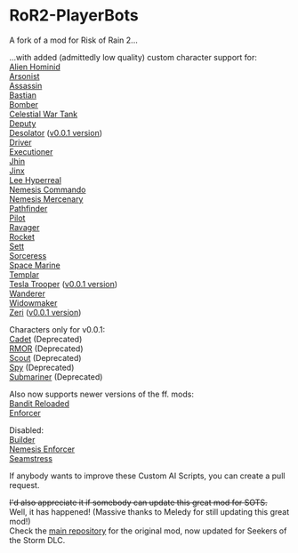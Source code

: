 # RoR2-PlayerBots
A fork of a mod for Risk of Rain 2...  

...with added (admittedly low quality) custom character support for:  
[Alien Hominid](https://thunderstore.io/package/TheTimesweeper/Alien_Hominid/)  
[Arsonist](https://thunderstore.io/package/PopcornFactory/Arsonist_Mod/)  
[Assassin](https://thunderstore.io/package/HasteReapr/AssassinMod/)  
[Bastian](https://thunderstore.io/package/TeamSillyGuy/Bastian/)  
[Bomber](https://thunderstore.io/package/Dragonyck/Bomber/)  
[Celestial War Tank](https://thunderstore.io/package/CheeseWithHoles/Celestial_War_Tank/)  
[Deputy](https://thunderstore.io/package/Bog/Deputy/)  
[Desolator](https://thunderstore.io/package/TheTimesweeper/Red_Alert/) ([v0.0.1 version](https://thunderstore.io/package/TheTimesweeper/Tesla_Trooper/))  
[Driver](https://thunderstore.io/package/public_ParticleSystem/Driver/)  
[Executioner](https://thunderstore.io/package/TeamMoonstorm/Starstorm2/)  
[Jhin](https://thunderstore.io/package/SeroRonin/Jhin/)  
[Jinx](https://thunderstore.io/package/lemonlust/JinxMod/)  
[Lee Hyperreal](https://thunderstore.io/package/PopcornFactory/Lee_Hyperreal/)    
[Nemesis Commando](https://thunderstore.io/package/TeamMoonstorm/Starstorm2/)   
[Nemesis Mercenary](https://thunderstore.io/package/TeamMoonstorm/Starstorm2/)  
[Pathfinder](https://thunderstore.io/package/Bog/Pathfinder/)  
[Pilot](https://thunderstore.io/package/EnforcerGang/Pilot/)  
[Ravager](https://thunderstore.io/package/rob_gaming/Ravager/)  
[Rocket](https://thunderstore.io/package/EnforcerGang/Rocket/)   
[Sett](https://thunderstore.io/package/lemonlust/SettMod/)  
[Sorceress](https://thunderstore.io/package/Frosthex/SorceressMod/)  
[Space Marine](https://thunderstore.io/package/DragonycksModdingComms/SpaceMarine/)   
[Templar](https://thunderstore.io/package/prodzpod/TemplarReturnsReturns/)  
[Tesla Trooper](https://thunderstore.io/package/TheTimesweeper/Red_Alert/) ([v0.0.1 version](https://thunderstore.io/package/TheTimesweeper/Tesla_Trooper/))  
[Wanderer](https://thunderstore.io/package/tsuyoikenko/Wanderer/)  
[Widowmaker](https://thunderstore.io/package/DragonycksModdingComms/Widowmaker/)  
[Zeri](https://thunderstore.io/package/DragonycksModdingComms/Zeri/) ([v0.0.1 version](https://thunderstore.io/package/Team_Pepega/Zeri/))  

Characters only for v0.0.1:  
[Cadet](https://thunderstore.io/package/tsuyoikenko/Cadet/) (Deprecated)  
[RMOR](https://thunderstore.io/package/MoriyaFaith/RMOR_REFORGED/) (Deprecated)  
[Scout](https://thunderstore.io/package/tsuyoikenko/Scout/) (Deprecated)  
[Spy](https://thunderstore.io/package/tsuyoikenko/Spy/) (Deprecated)  
[Submariner](https://thunderstore.io/package/tsuyoikenko/Submariner/) (Deprecated)  

Also now supports newer versions of the ff. mods:  
[Bandit Reloaded](https://thunderstore.io/package/Dragonyck/BanditReloaded/)  
[Enforcer](https://thunderstore.io/package/EnforcerGang/Enforcer/)  

Disabled:  
[Builder](https://thunderstore.io/package/DragonycksModdingComms/Builder/)  
[Nemesis Enforcer](https://thunderstore.io/package/EnforcerGang/Enforcer/)  
[Seamstress](https://thunderstore.io/package/tsuyoikenko/Seamstress/)  

If anybody wants to improve these Custom AI Scripts, you can create a pull request.

~~I'd also appreciate it if somebody can update this great mod for SOTS.~~  
Well, it has happened! (Massive thanks to Meledy for still updating this great mod!)  
Check the [main repository](https://github.com/Melledy/RoR2-PlayerBots) for the original mod, now updated for Seekers of the Storm DLC.
